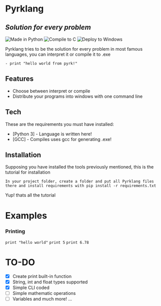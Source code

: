 # Pyrklang
## _Solution for every problem_

![Made in Python](https://img.shields.io/badge/python-3670A0?style=for-the-badge&logo=python&logoColor=ffdd54) ![Compile to C](https://img.shields.io/badge/-Compiler-blue?logo=c) ![Deploy to Windows](https://img.shields.io/badge/-Deploy-blue?logo=windows)

Pyrklang tries to be the solution for every problem in most famous languages, you can interpret it or compile it to .exe

    - print "hello world from pyrk!"

## Features

- Choose between interpret or compile
- Distribute your programs into windows with one command line

## Tech
These are the requirements you must have installed:

- [Python 3] - Language is written here!
- [GCC] - Compiles uses gcc for generating .exe!

## Installation
Supposing you have installed the tools previously mentioned, this is the tutorial for installation

`In your project folder, create a folder and put all Pyrklang files there and install requirements with pip install -r requirements.txt`

Yup! thats all the tutorial

# Examples
### Printing
`print "hello world"`
`print 5`
`print 6.78`

# TO-DO
-[X] Create print built-in function
-[X] String, int and float types supported
-[X] Simple CLI coded
-[ ] Simple mathematic operations
-[ ] Variables
and much more! ...